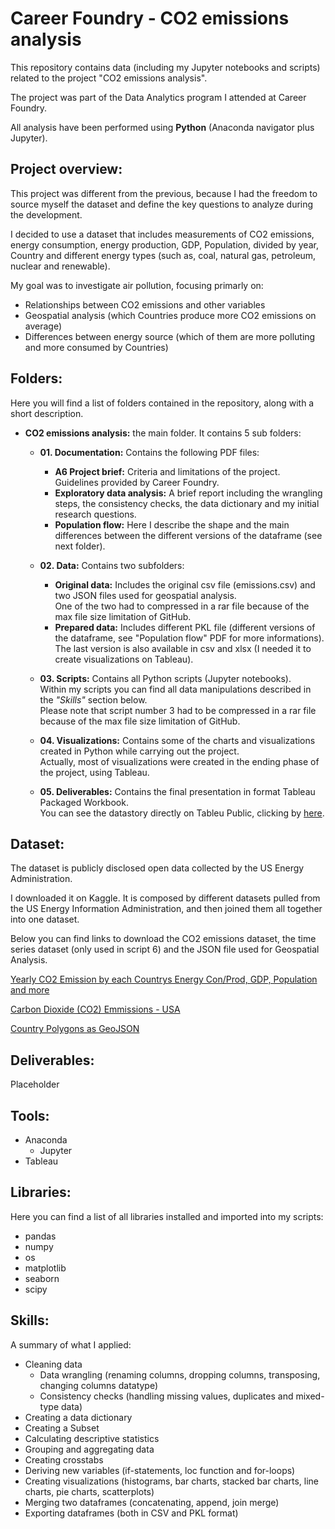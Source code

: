 # Career Foundry - CO2 emissions analysis
This repository contains data (including my Jupyter notebooks and scripts) related to the project "CO2 emissions analysis".

The project was part of the Data Analytics program I attended at Career Foundry.

All analysis have been performed using **Python** (Anaconda navigator plus Jupyter).

## Project overview:

This project was different from the previous, because I had the freedom to source myself the dataset and define the key questions to analyze during the development.

I decided to use a dataset that includes measurements of CO2 emissions, energy consumption, energy production, GDP, Population, divided by year, Country and different energy types (such as, coal, natural gas, petroleum, nuclear and renewable).

My goal was to investigate air pollution, focusing primarly on:

- Relationships between CO2 emissions and other variables
- Geospatial analysis (which Countries produce more CO2 emissions on average)
- Differences between energy source (which of them are more polluting and more consumed by Countries)

## Folders:
Here you will find a list of folders contained in the repository, along with a short description.

- **CO2 emissions analysis:** the main folder. It contains 5 sub folders:
  
  - **01. Documentation:** Contains the following PDF files:
    - **A6 Project brief:** Criteria and limitations of the project. Guidelines provided by Career Foundry.
    - **Exploratory data analysis:** A brief report including the wrangling steps, the consistency checks, the data dictionary and my initial research questions.
    - **Population flow:** Here I describe the shape and the main differences between the different versions of the dataframe (see next folder).
  
  - **02. Data:** Contains two subfolders:
    - **Original data:** Includes the original csv file (emissions.csv) and two JSON files used for geospatial analysis. <br>
      One of the two had to compressed in a rar file because of the max file size limitation of GitHub.
    - **Prepared data:** Includes different PKL file (different versions of the dataframe, see "Population flow" PDF for more informations). <br>
      The last version is also available in csv and xlsx (I needed it to create visualizations on Tableau).
  
  - **03. Scripts:** Contains all Python scripts (Jupyter notebooks). <br>
    Within my scripts you can find all data manipulations described in the _"Skills"_ section below. <br> 
    Please note that script number 3 had to be compressed in a rar file because of the max file size limitation of GitHub.
  
  - **04. Visualizations:** Contains some of the charts and visualizations created in Python while carrying out the project. <br>
    Actually, most of visualizations were created in the ending phase of the project, using Tableau.
  
  - **05. Deliverables:** Contains the final presentation in format Tableau Packaged Workbook. <br>
    You can see the datastory directly on Tableu Public, clicking by [here](https://public.tableau.com/app/profile/simone.calabro/viz/CO2emissionsanalysis-ProjectbySimoneCalabro/Datastory).

## Dataset:
The dataset is publicly disclosed open data collected by the US Energy Administration.

I downloaded it on Kaggle. It is composed by different datasets pulled from the US Energy Information Administration, and then joined them all together into one dataset.

Below you can find links to download the CO2 emissions dataset, the time series dataset (only used in script 6) and the JSON file used for Geospatial Analysis.

[Yearly CO2 Emission by each Countrys Energy Con/Prod, GDP, Population and more](https://www.kaggle.com/datasets/lobosi/c02-emission-by-countrys-grouth-and-population?resource=download)

[Carbon Dioxide (CO2) Emmissions - USA](https://data.nasdaq.com/data/BP/C02_EMMISSIONS_USA-carbon-dioxide-co2-emmissions-usa)

[Country Polygons as GeoJSON](https://datahub.io/core/geo-countries#data)

## Deliverables:
Placeholder

## Tools:
- Anaconda
  - Jupyter
- Tableau

## Libraries:
Here you can find a list of all libraries installed and imported into my scripts:

- pandas
- numpy
- os
- matplotlib
- seaborn
- scipy

## Skills:
A summary of what I applied:

- Cleaning data
  - Data wrangling (renaming columns, dropping columns, transposing, changing columns datatype)
  - Consistency checks (handling missing values, duplicates and mixed-type data)
- Creating a data dictionary
- Creating a Subset
- Calculating descriptive statistics
- Grouping and aggregating data
- Creating crosstabs
- Deriving new variables (if-statements, loc function and for-loops)
- Creating visualizations (histograms, bar charts, stacked bar charts, line charts, pie charts, scatterplots)
- Merging two dataframes (concatenating, append, join merge)
- Exporting dataframes (both in CSV and PKL format)
